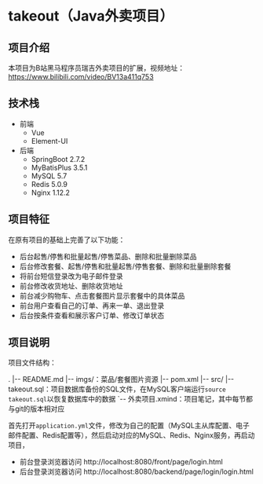 # takeout（Java外卖项目）

## 项目介绍

本项目为B站黑马程序员瑞吉外卖项目的扩展，视频地址：<a href="https://www.bilibili.com/video/BV13a411q753">https://www.bilibili.com/video/BV13a411q753</a>

## 技术栈

- 前端
    - Vue
    - Element-UI
- 后端
    - SpringBoot 2.7.2
    - MyBatisPlus 3.5.1
    - MySQL 5.7
    - Redis 5.0.9
    - Nginx 1.12.2

## 项目特征

在原有项目的基础上完善了以下功能：

- 后台起售/停售和批量起售/停售菜品、删除和批量删除菜品
- 后台修改套餐、起售/停售和批量起售/停售套餐、删除和批量删除套餐
- 将前台短信登录改为电子邮件登录
- 前台修改收货地址、删除收货地址
- 前台减少购物车、点击套餐图片显示套餐中的具体菜品
- 前台用户查看自己的订单、再来一单、退出登录
- 后台按条件查看和展示客户订单、修改订单状态

## 项目说明

项目文件结构：

.
|-- README.md
|-- imgs/：菜品/套餐图片资源
|-- pom.xml
|-- src/
|-- takeout.sql：项目数据库备份的SQL文件，在MySQL客户端运行`source takeout.sql`以恢复数据库中的数据
`-- 外卖项目.xmind：项目笔记，其中每节都与git的版本相对应

首先打开`application.yml`文件，修改为自己的配置（MySQL主从库配置、电子邮件配置、Redis配置等），然后启动对应的MySQL、Redis、Nginx服务，再启动项目，

- 前台登录浏览器访问 http://localhost:8080/front/page/login.html
- 后台登录浏览器访问 http://localhost:8080/backend/page/login/login.html

